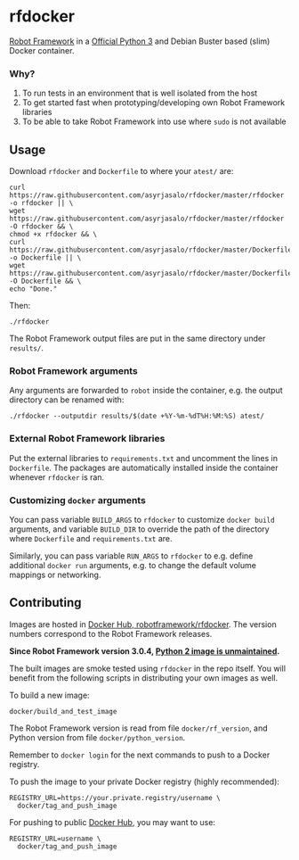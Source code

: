 # rfdocker

[Robot Framework](http://robotframework.org/) in a [Official Python 3](https://hub.docker.com/_/python?tab=description) and Debian Buster based (slim)
Docker container.

### Why?

1. To run tests in an environment that is well isolated from the host
2. To get started fast when prototyping/developing own Robot Framework libraries
3. To be able to take Robot Framework into use where `sudo` is not available

## Usage

Download `rfdocker` and `Dockerfile` to where your `atest/` are:

    curl https://raw.githubusercontent.com/asyrjasalo/rfdocker/master/rfdocker -o rfdocker || \
    wget https://raw.githubusercontent.com/asyrjasalo/rfdocker/master/rfdocker -O rfdocker && \
    chmod +x rfdocker && \
    curl https://raw.githubusercontent.com/asyrjasalo/rfdocker/master/Dockerfile -o Dockerfile || \
    wget https://raw.githubusercontent.com/asyrjasalo/rfdocker/master/Dockerfile -O Dockerfile && \
    echo "Done."

 Then:

    ./rfdocker

The Robot Framework output files are put in the same directory under `results/`.

### Robot Framework arguments

Any arguments are forwarded to `robot` inside the container, e.g. the output directory can be renamed with:

    ./rfdocker --outputdir results/$(date +%Y-%m-%dT%H:%M:%S) atest/

### External Robot Framework libraries

Put the external libraries to `requirements.txt` and uncomment the lines in `Dockerfile`. The packages are automatically installed inside the container whenever `rfdocker` is ran.

### Customizing `docker` arguments

You can pass variable `BUILD_ARGS` to `rfdocker` to customize `docker build` arguments, and variable `BUILD_DIR` to override the path of the directory where `Dockerfile` and `requirements.txt` are.

Similarly, you can pass variable `RUN_ARGS` to `rfdocker` to e.g. define additional `docker run` arguments, e.g. to change the default volume mappings
or networking.

## Contributing

Images are hosted in [Docker Hub, robotframework/rfdocker](https://hub.docker.com/r/robotframework/rfdocker). The version numbers correspond to the Robot Framework releases.

**Since Robot Framework version 3.0.4, [Python 2 image is unmaintained](https://pythonclock.org).**

The built images are smoke tested using `rfdocker` in the repo itself. You will benefit from the following scripts in distributing your own images as well.

To build a new image:

    docker/build_and_test_image

The Robot Framework version is read from file `docker/rf_version`, and Python version from file `docker/python_version`.

Remember to `docker login` for the next commands to push to a Docker registry.

To push the image to your private Docker registry (highly recommended):

    REGISTRY_URL=https://your.private.registry/username \
      docker/tag_and_push_image

For pushing to public [Docker Hub](https://hub.docker.com), you may want to use:

    REGISTRY_URL=username \
      docker/tag_and_push_image
